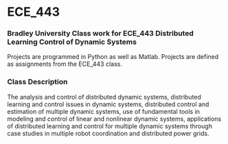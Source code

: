 # ECE_443
### Bradley University Class work for ECE_443 Distributed Learning Control of Dynamic Systems

Projects are programmed in Python as well as Matlab.
Projects are defined as assignments from the ECE_443 class.

### Class Description
The analysis and control of distributed dynamic systems, distributed learning and control issues in dynamic systems, distributed control and estimation of multiple dynamic systems, use of fundamental tools in modeling and control of linear and nonlinear dynamic systems, applications of distributed learning and control for multiple dynamic systems through case studies in multiple robot coordination and distributed power grids.
